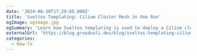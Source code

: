 ```yaml
---
date: '2024-08-10T17:20:05.000Z'
title: 'Sveltos Templating: Cilium Cluster Mesh in One Run'
ogImage: ogimage.jpg
ogSummary: 'Learn how Sveltos templating is used to deploy a Cilium cluster mesh dynamically in one go'
externalUrl: 'https://blog.grosdouli.dev/blog/sveltos-templating-cilium-cluster-mesh'
categories:
  - How-To
---
```

